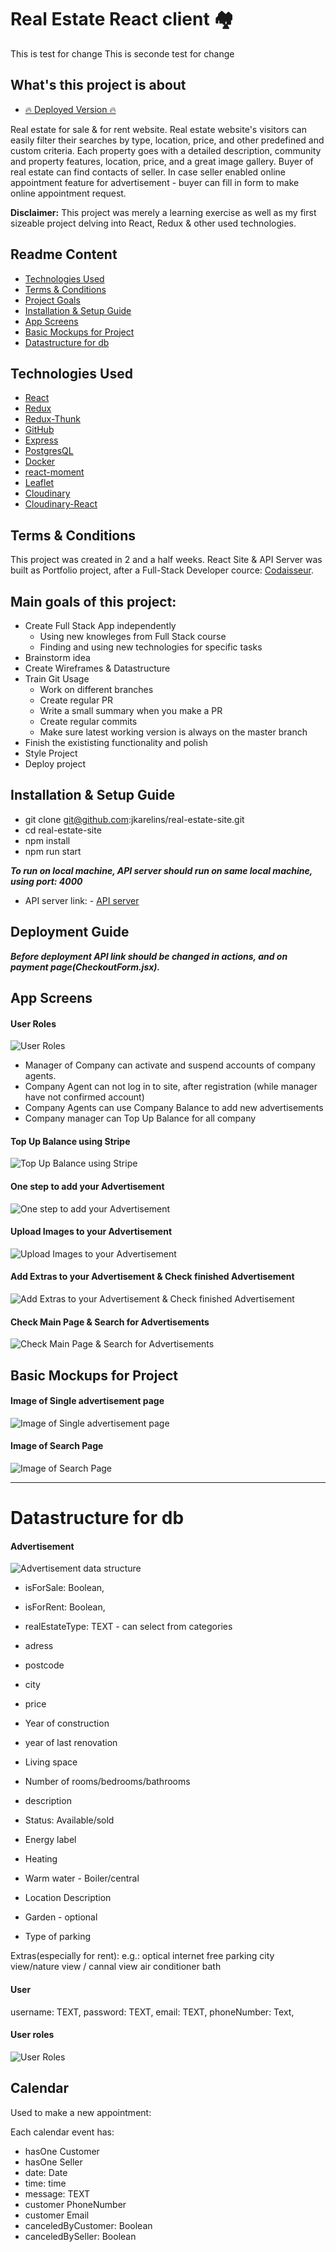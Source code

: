 # Real Estate React client 🏘️
This is test for change
This is seconde test for change
## What's this project is about

- [🔥 Deployed Version 🔥](https://desolate-refuge-17574.herokuapp.com/)

Real estate for sale & for rent website. Real estate website's visitors can easily filter their searches by type, location, price, and other predefined and custom criteria. Each property goes with a detailed description, community and property features, location, price, and a great image gallery.
Buyer of real estate can find contacts of seller. In case seller enabled online appointment feature for advertisement - buyer can fill in form to make online appointment request.

**Disclaimer:**
This project was merely a learning exercise as well as my first sizeable project delving into React, Redux & other used technologies.

## Readme Content

- [Technologies Used](https://github.com/jkarelins/real-estate-site/tree/feat/readme-update#technologies-used)
- [Terms & Conditions](https://github.com/jkarelins/real-estate-site#terms--conditions)
- [Project Goals](https://github.com/jkarelins/real-estate-site#main-goals-of-this-project)
- [Installation & Setup Guide](https://github.com/jkarelins/real-estate-site/tree/feat/readme-update#installation--setup-guide)
- [App Screens](https://github.com/jkarelins/real-estate-site/tree/feat/readme-update#app-screens)
- [Basic Mockups for Project](https://github.com/jkarelins/real-estate-site/tree/feat/readme-update#basic-mockups-for-project)
- [Datastructure for db](https://github.com/jkarelins/real-estate-site/tree/feat/readme-update#datastructure-for-db)

## Technologies Used

- [React](https://reactjs.org/)
- [Redux](https://redux.js.org/)
- [Redux-Thunk](https://github.com/reduxjs/redux-thunk)
- [GitHub](http://github.com)
- [Express](https://expressjs.com/)
- [PostgresQL](https://www.postgresql.org/)
- [Docker](https://www.docker.com/)
- [react-moment](https://github.com/headzoo/react-moment#readme)
- [Leaflet](https://leafletjs.com/)
- [Cloudinary](https://cloudinary.com/)
- [Cloudinary-React](https://cloudinary.com/documentation/react_integration)

## Terms & Conditions

This project was created in 2 and a half weeks. React Site & API Server was built as Portfolio project, after a Full-Stack Developer cource: [Codaisseur](https://codaisseur.com/).

## Main goals of this project:

- Create Full Stack App independently
  - Using new knowleges from Full Stack course
  - Finding and using new technologies for specific tasks
- Brainstorm idea
- Create Wireframes & Datastructure
- Train Git Usage
  - Work on different branches
  - Create regular PR
  - Write a small summary when you make a PR
  - Create regular commits
  - Make sure latest working version is always on the master branch
- Finish the exististing functionality and polish
- Style Project
- Deploy project

## Installation & Setup Guide

- git clone git@github.com:jkarelins/real-estate-site.git
- cd real-estate-site
- npm install
- npm run start

**_To run on local machine, API server should run on same local machine, using port: 4000_**

- API server link: - [API server](https://github.com/jkarelins/real-estate-server)

## Deployment Guide

**_Before deployment API link should be changed in actions, and on payment page(CheckoutForm.jsx)._**

## App Screens

#### User Roles

![User Roles](https://github.com/jkarelins/real-estate-site/blob/master/images/ready-screens/manager-agent-roles.gif?raw=true)

- Manager of Company can activate and suspend accounts of company agents.
- Company Agent can not log in to site, after registration (while manager have not confirmed account)
- Company Agents can use Company Balance to add new advertisements
- Company manager can Top Up Balance for all company

#### Top Up Balance using Stripe

![Top Up Balance using Stripe](https://github.com/jkarelins/real-estate-site/blob/master/images/ready-screens/top-up-balance-stripe.gif?raw=true)

#### One step to add your Advertisement

![One step to add your Advertisement](https://github.com/jkarelins/real-estate-site/blob/master/images/ready-screens/Easy-to-add-advert.gif)

#### Upload Images to your Advertisement

![Upload Images to your Advertisement](https://github.com/jkarelins/real-estate-site/blob/master/images/ready-screens/image-upload.gif?raw=true)

#### Add Extras to your Advertisement & Check finished Advertisement

![Add Extras to your Advertisement & Check finished Advertisement](https://github.com/jkarelins/real-estate-site/blob/master/images/ready-screens/add-extras+overview.gif?raw=true)

#### Check Main Page & Search for Advertisements

![Check Main Page & Search for Advertisements](https://github.com/jkarelins/real-estate-site/blob/master/images/ready-screens/main-page&search.gif?raw=true)

## Basic Mockups for Project

#### Image of Single advertisement page

![Image of Single advertisement page](https://github.com/jkarelins/real-estate-site/blob/master/images/One_Advertisement_page.png?raw=true)

#### Image of Search Page

![Image of Search Page](https://github.com/jkarelins/real-estate-site/blob/master/images/Search_page.png?raw=true)

---

# Datastructure for db

#### Advertisement

![Advertisement data structure](https://github.com/jkarelins/real-estate-site/blob/master/images/advert-data-table.png?raw=true)

- isForSale: Boolean,
- isForRent: Boolean,
- realEstateType: TEXT - can select from categories

- adress
- postcode
- city
- price
- Year of construction
- year of last renovation
- Living space
- Number of rooms/bedrooms/bathrooms
- description
- Status: Available/sold
- Energy label
- Heating
- Warm water - Boiler/central
- Location Description
- Garden - optional
- Type of parking

Extras(especially for rent):
e.g.:
optical internet
free parking
city view/nature view / cannal view
air conditioner
bath

#### User

username: TEXT,
password: TEXT,
email: TEXT,
phoneNumber: Text,

#### User roles

![User Roles](https://github.com/jkarelins/real-estate-site/blob/master/images/user-roles-updated.png?raw=true)

## Calendar

Used to make a new appointment:

Each calendar event has:

- hasOne Customer
- hasOne Seller
- date: Date
- time: time
- message: TEXT
- customer PhoneNumber
- customer Email
- canceledByCustomer: Boolean
- canceledBySeller: Boolean
